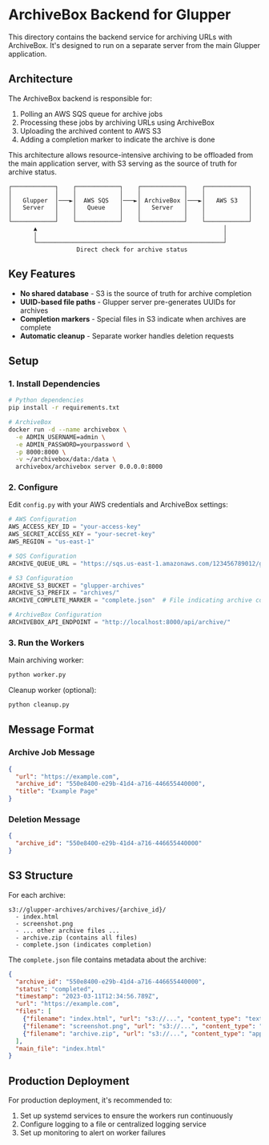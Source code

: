 # ArchiveBox Backend for Glupper

This directory contains the backend service for archiving URLs with ArchiveBox. It's designed to run on a separate server from the main Glupper application.

## Architecture

The ArchiveBox backend is responsible for:

1. Polling an AWS SQS queue for archive jobs
2. Processing these jobs by archiving URLs using ArchiveBox
3. Uploading the archived content to AWS S3
4. Adding a completion marker to indicate the archive is done

This architecture allows resource-intensive archiving to be offloaded from the main application server, with S3 serving as the source of truth for archive status.

```
┌────────────┐    ┌────────────┐    ┌────────────┐    ┌────────────┐
│            │    │            │    │            │    │            │
│   Glupper  │───►│  AWS SQS   │───►│ ArchiveBox │───►│   AWS S3   │
│   Server   │    │   Queue    │    │   Server   │    │            │
│            │    │            │    │            │    │            │
└────────────┘    └────────────┘    └────────────┘    └────────────┘
       ▲                                                    │
       │                                                    │
       └────────────────────────────────────────────────────┘
                   Direct check for archive status
```

## Key Features

- **No shared database** - S3 is the source of truth for archive completion
- **UUID-based file paths** - Glupper server pre-generates UUIDs for archives
- **Completion markers** - Special files in S3 indicate when archives are complete
- **Automatic cleanup** - Separate worker handles deletion requests

## Setup

### 1. Install Dependencies

```bash
# Python dependencies
pip install -r requirements.txt

# ArchiveBox
docker run -d --name archivebox \
  -e ADMIN_USERNAME=admin \
  -e ADMIN_PASSWORD=yourpassword \
  -p 8000:8000 \
  -v ~/archivebox/data:/data \
  archivebox/archivebox server 0.0.0.0:8000
```

### 2. Configure

Edit `config.py` with your AWS credentials and ArchiveBox settings:

```python
# AWS Configuration
AWS_ACCESS_KEY_ID = "your-access-key"
AWS_SECRET_ACCESS_KEY = "your-secret-key"
AWS_REGION = "us-east-1"

# SQS Configuration
ARCHIVE_QUEUE_URL = "https://sqs.us-east-1.amazonaws.com/123456789012/glupper-archive-queue"

# S3 Configuration
ARCHIVE_S3_BUCKET = "glupper-archives"
ARCHIVE_S3_PREFIX = "archives/"
ARCHIVE_COMPLETE_MARKER = "complete.json"  # File indicating archive completion

# ArchiveBox Configuration
ARCHIVEBOX_API_ENDPOINT = "http://localhost:8000/api/archive/"
```

### 3. Run the Workers

Main archiving worker:
```bash
python worker.py
```

Cleanup worker (optional):
```bash
python cleanup.py
```

## Message Format

### Archive Job Message

```json
{
  "url": "https://example.com",
  "archive_id": "550e8400-e29b-41d4-a716-446655440000",
  "title": "Example Page"
}
```

### Deletion Message

```json
{
  "archive_id": "550e8400-e29b-41d4-a716-446655440000"
}
```

## S3 Structure

For each archive:

```
s3://glupper-archives/archives/{archive_id}/
  - index.html
  - screenshot.png
  - ... other archive files ...
  - archive.zip (contains all files)
  - complete.json (indicates completion)
```

The `complete.json` file contains metadata about the archive:

```json
{
  "archive_id": "550e8400-e29b-41d4-a716-446655440000",
  "status": "completed",
  "timestamp": "2023-03-11T12:34:56.789Z",
  "url": "https://example.com",
  "files": [
    {"filename": "index.html", "url": "s3://...", "content_type": "text/html"},
    {"filename": "screenshot.png", "url": "s3://...", "content_type": "image/png"},
    {"filename": "archive.zip", "url": "s3://...", "content_type": "application/zip"}
  ],
  "main_file": "index.html"
}
```

## Production Deployment

For production deployment, it's recommended to:

1. Set up systemd services to ensure the workers run continuously
2. Configure logging to a file or centralized logging service
3. Set up monitoring to alert on worker failures